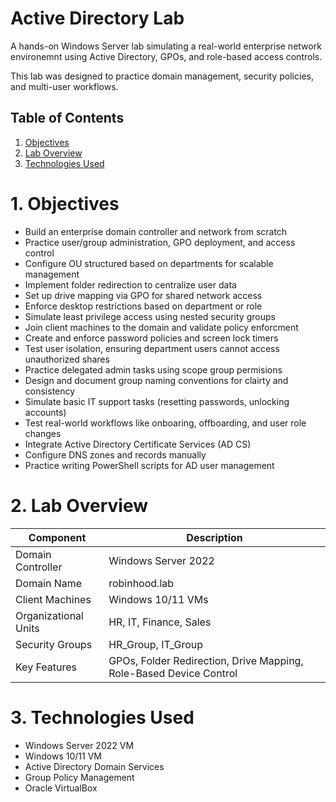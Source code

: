 # Active Directory Lab 

A hands-on Windows Server lab simulating a real-world enterprise network environemnt using Active Directory, GPOs, and role-based access controls. 

This lab was designed to practice domain management, security policies, and multi-user workflows.

## Table of Contents

1. [Objectives](#-objectives)
2. [Lab Overview](#-lab-overview)
3. [Technologies Used](#-technologies-used)

# 1. Objectives

- Build an enterprise domain controller and network from scratch
- Practice user/group administration, GPO deployment, and access control
- Configure OU structured based on departments for scalable management
- Implement folder redirection to centralize user data
- Set up drive mapping via GPO for shared network access
- Enforce desktop restrictions based on department or role
- Simulate least privilege access using nested security groups
- Join client machines to the domain and validate policy enforcment
- Create and enforce password policies and screen lock timers
- Test user isolation, ensuring department users cannot access unauthorized shares
- Practice delegated admin tasks using scope group permisions
- Design and document group naming conventions for clairty and consistency
- Simulate basic IT support tasks (resetting passwords, unlocking accounts)
- Test real-world workflows like onboaring, offboarding, and user role changes
- Integrate Active Directory Certificate Services (AD CS)
- Configure DNS zones and records manually
- Practice writing PowerShell scripts for AD user management

# 2. Lab Overview

| Component              | Description                                 |
|------------------------|---------------------------------------------|
| Domain Controller      | Windows Server 2022                         |
| Domain Name            | robinhood.lab                               |
| Client Machines        | Windows 10/11 VMs                           |
| Organizational Units   | HR, IT, Finance, Sales                      |
| Security Groups        | HR_Group, IT_Group                          |
| Key Features           | GPOs, Folder Redirection, Drive Mapping, Role-Based Device Control   |

# 3. Technologies Used

- Windows Server 2022 VM
- Windows 10/11 VM
- Active Directory Domain Services  
- Group Policy Management  
- Oracle VirtualBox
